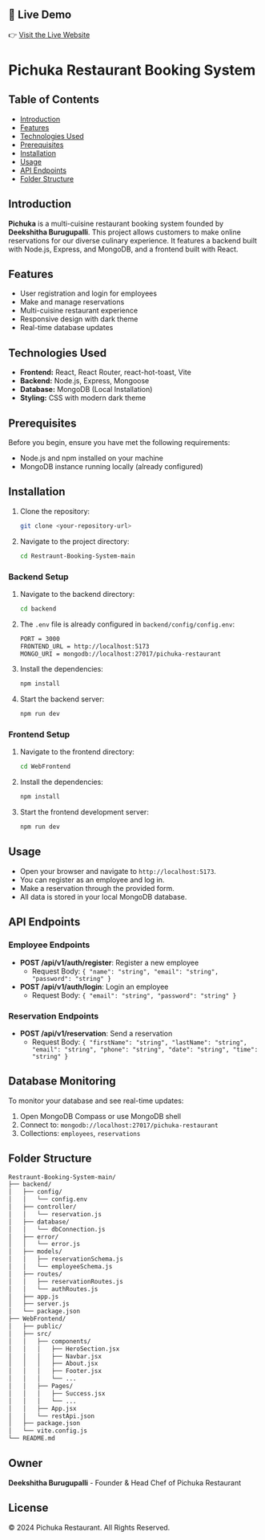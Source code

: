 ## 🚀 Live Demo

👉 [Visit the Live Website](https://pichuka-mern.vercel.app)

# Pichuka Restaurant Booking System

## Table of Contents
- [Introduction](#introduction)
- [Features](#features)
- [Technologies Used](#technologies-used)
- [Prerequisites](#prerequisites)
- [Installation](#installation)
- [Usage](#usage)
- [API Endpoints](#api-endpoints)
- [Folder Structure](#folder-structure)

## Introduction
**Pichuka** is a multi-cuisine restaurant booking system founded by **Deekshitha Burugupalli**. This project allows customers to make online reservations for our diverse culinary experience. It features a backend built with Node.js, Express, and MongoDB, and a frontend built with React.

## Features
- User registration and login for employees
- Make and manage reservations
- Multi-cuisine restaurant experience
- Responsive design with dark theme
- Real-time database updates

## Technologies Used
- **Frontend:** React, React Router, react-hot-toast, Vite
- **Backend:** Node.js, Express, Mongoose
- **Database:** MongoDB (Local Installation)
- **Styling:** CSS with modern dark theme

## Prerequisites
Before you begin, ensure you have met the following requirements:
- Node.js and npm installed on your machine
- MongoDB instance running locally (already configured)

## Installation
1. Clone the repository:
    ```sh
    git clone <your-repository-url>
    ```
2. Navigate to the project directory:
    ```sh
    cd Restraunt-Booking-System-main
    ```

### Backend Setup
1. Navigate to the backend directory:
    ```sh
    cd backend
    ```
2. The `.env` file is already configured in `backend/config/config.env`:
    ```sh
    PORT = 3000
    FRONTEND_URL = http://localhost:5173
    MONGO_URI = mongodb://localhost:27017/pichuka-restaurant
    ```
3. Install the dependencies:
    ```sh
    npm install
    ```
4. Start the backend server:
    ```sh
    npm run dev
    ```

### Frontend Setup
1. Navigate to the frontend directory:
    ```sh
    cd WebFrontend
    ```
2. Install the dependencies:
    ```sh
    npm install
    ```
3. Start the frontend development server:
    ```sh
    npm run dev
    ```

## Usage
- Open your browser and navigate to `http://localhost:5173`.
- You can register as an employee and log in.
- Make a reservation through the provided form.
- All data is stored in your local MongoDB database.

## API Endpoints
### Employee Endpoints
- **POST /api/v1/auth/register**: Register a new employee
  - Request Body: `{ "name": "string", "email": "string", "password": "string" }`
- **POST /api/v1/auth/login**: Login an employee
  - Request Body: `{ "email": "string", "password": "string" }`

### Reservation Endpoints
- **POST /api/v1/reservation**: Send a reservation
  - Request Body: `{ "firstName": "string", "lastName": "string", "email": "string", "phone": "string", "date": "string", "time": "string" }`

## Database Monitoring
To monitor your database and see real-time updates:
1. Open MongoDB Compass or use MongoDB shell
2. Connect to: `mongodb://localhost:27017/pichuka-restaurant`
3. Collections: `employees`, `reservations`

## Folder Structure
```sh
Restraunt-Booking-System-main/
├── backend/
│   ├── config/
│   │   └── config.env
│   ├── controller/
│   │   └── reservation.js
│   ├── database/
│   │   └── dbConnection.js
│   ├── error/
│   │   └── error.js
│   ├── models/
│   │   ├── reservationSchema.js
│   │   └── employeeSchema.js
│   ├── routes/
│   │   ├── reservationRoutes.js
│   │   └── authRoutes.js
│   ├── app.js
│   ├── server.js
│   └── package.json
├── WebFrontend/
│   ├── public/
│   ├── src/
│   │   ├── components/
│   │   │   ├── HeroSection.jsx
│   │   │   ├── Navbar.jsx
│   │   │   ├── About.jsx
│   │   │   ├── Footer.jsx
│   │   │   └── ...
│   │   ├── Pages/
│   │   │   ├── Success.jsx
│   │   │   └── ...
│   │   ├── App.jsx
│   │   └── restApi.json
│   ├── package.json
│   └── vite.config.js
└── README.md
```

## Owner
**Deekshitha Burugupalli** - Founder & Head Chef of Pichuka Restaurant

## License
© 2024 Pichuka Restaurant. All Rights Reserved.

